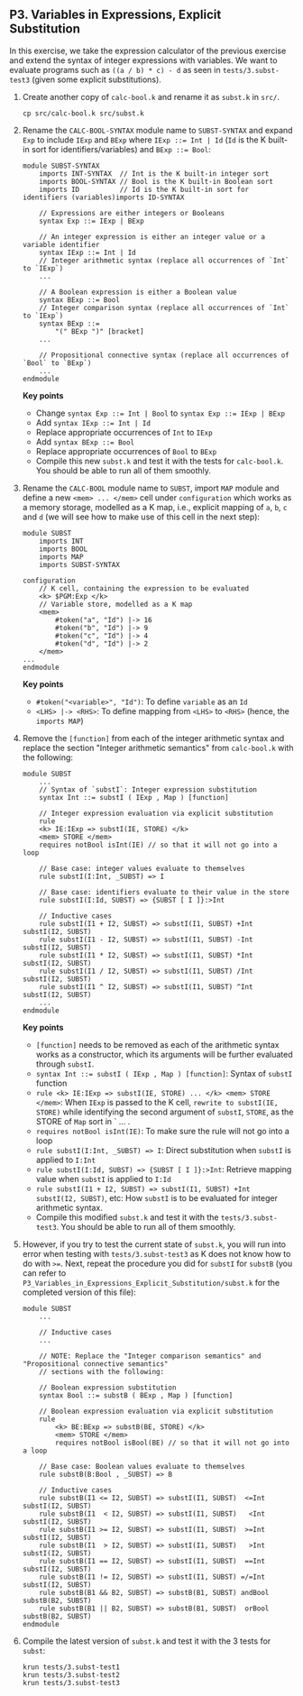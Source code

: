 ## P3. Variables in Expressions, Explicit Substitution

In this exercise, we take the expression calculator of the previous exercise and 
extend the syntax of integer expressions with variables. We want to evaluate programs 
such as `((a / b) * c) - d` as seen in `tests/3.subst-test3` (given some explicit substitutions).

1. Create another copy of `calc-bool.k` and rename it as `subst.k` in `src/`.
    ```shell
    cp src/calc-bool.k src/subst.k
    ```

2. Rename the `CALC-BOOL-SYNTAX` module name to `SUBST-SYNTAX` and expand `Exp` to include `IExp` and `BExp`
where `IExp ::= Int | Id` (`Id` is the K built-in sort for identifiers/variables) and `BExp ::= Bool`:
    ```k
    module SUBST-SYNTAX
        imports INT-SYNTAX  // Int is the K built-in integer sort
        imports BOOL-SYNTAX // Bool is the K built-in Boolean sort
        imports ID          // Id is the K built-in sort for identifiers (variables)imports ID-SYNTAX

        // Expressions are either integers or Booleans
        syntax Exp ::= IExp | BExp

        // An integer expression is either an integer value or a variable identifier
        syntax IExp ::= Int | Id 
        // Integer arithmetic syntax (replace all occurrences of `Int` to `IExp`)
        ...

        // A Boolean expression is either a Boolean value
        syntax BExp ::= Bool
        // Integer comparison syntax (replace all occurrences of `Int` to `IExp`)
        syntax BExp ::= 
            "(" BExp ")" [bracket]
        ...

        // Propositional connective syntax (replace all occurrences of `Bool` to `BExp`)
        ...
    endmodule
    ```

    **Key points**
    - Change `syntax Exp ::= Int | Bool` to `syntax Exp ::= IExp | BExp`
    - Add `syntax IExp ::= Int | Id`
    - Replace appropriate occurrences of `Int` to `IExp`
    - Add `syntax BExp ::= Bool`
    - Replace appropriate occurrences of `Bool` to `BExp`
    - Compile this new `subst.k` and test it with the tests for `calc-bool.k`. 
    You should be able to run all of them smoothly.


3. Rename the `CALC-BOOL` module name to `SUBST`, import `MAP` module and define a new `<mem> ... </mem>` cell under `configuration` 
which works as a memory storage, modelled as a K map, i.e., explicit mapping of `a`, `b`, `c` and `d` 
(we will see how to make use of this cell in the next step):
    ```k
    module SUBST
        imports INT
        imports BOOL
        imports MAP
        imports SUBST-SYNTAX 

    configuration
        // K cell, containing the expression to be evaluated
        <k> $PGM:Exp </k>
        // Variable store, modelled as a K map
        <mem> 
            #token("a", "Id") |-> 16
            #token("b", "Id") |-> 9
            #token("c", "Id") |-> 4
            #token("d", "Id") |-> 2
        </mem>
    ...
    endmodule
    ```

    **Key points**
    - `#token("<variable>", "Id")`: To define `variable` as an `Id`
    - `<LHS> |-> <RHS>`: To define mapping from `<LHS>` to `<RHS>` (hence, the `imports MAP`)


4. Remove the `[function]` from each of the integer arithmetic syntax and 
replace the section "Integer arithmetic semantics" from `calc-bool.k` with the following:
    ```k
    module SUBST
        ...
        // Syntax of `substI`: Integer expression substitution 
        syntax Int ::= substI ( IExp , Map ) [function]

        // Integer expression evaluation via explicit substitution 
        rule 
        <k> IE:IExp => substI(IE, STORE) </k>
        <mem> STORE </mem>
        requires notBool isInt(IE) // so that it will not go into a loop
    
        // Base case: integer values evaluate to themselves
        rule substI(I:Int, _SUBST) => I

        // Base case: identifiers evaluate to their value in the store
        rule substI(I:Id, SUBST) => {SUBST [ I ]}:>Int

        // Inductive cases 
        rule substI(I1 + I2, SUBST) => substI(I1, SUBST) +Int substI(I2, SUBST)
        rule substI(I1 - I2, SUBST) => substI(I1, SUBST) -Int substI(I2, SUBST)
        rule substI(I1 * I2, SUBST) => substI(I1, SUBST) *Int substI(I2, SUBST)
        rule substI(I1 / I2, SUBST) => substI(I1, SUBST) /Int substI(I2, SUBST)
        rule substI(I1 ^ I2, SUBST) => substI(I1, SUBST) ^Int substI(I2, SUBST)
        ...
    endmodule
    ```

    **Key points**

    - `[function]` needs to be removed as each of the arithmetic syntax works as a constructor, 
    which its arguments will be further evaluated through `substI`.
    - `syntax Int ::= substI ( IExp , Map ) [function]`: Syntax of `substI` function
    - `rule <k> IE:IExp => substI(IE, STORE) ... </k> <mem> STORE </mem>`: 
    When `IExp` is passed to the K cell, `rewrite to substI(IE, STORE)` while identifying the second argument 
    of `substI`, `STORE`, as the STORE of `Map` sort in `<mem> ... </mem>.
    - `requires notBool isInt(IE)`: To make sure the rule will not go into a loop
    - `rule substI(I:Int, _SUBST) => I`: Direct substitution when `substI` is applied to `I:Int`
    - `rule substI(I:Id, SUBST) => {SUBST [ I ]}:>Int`: Retrieve mapping value when `substI` is applied to `I:Id`
    - `rule substI(I1 + I2, SUBST) => substI(I1, SUBST) +Int substI(I2, SUBST)`, etc:
        How `substI` is to be evaluated for integer arithmetic syntax.
    - Compile this modified `subst.k` and test it with the `tests/3.subst-test3`. 
    You should be able to run all of them smoothly.


5. However, if you try to test the current state of `subst.k`, you will run into error when testing with `tests/3.subst-test3` 
as K does not know how to do with `>=`. Next, repeat the procedure you did for `substI` for `substB` 
(you can refer to `P3_Variables_in_Expressions_Explicit_Substitution/subst.k` for the completed version of this file):
    ```k
    module SUBST
        ...

        // Inductive cases
        ...

        // NOTE: Replace the "Integer comparison semantics" and "Propositional connective semantics"
        // sections with the following:

        // Boolean expression substitution
        syntax Bool ::= substB ( BExp , Map ) [function]

        // Boolean expression evaluation via explicit substitution 
        rule 
            <k> BE:BExp => substB(BE, STORE) </k>
            <mem> STORE </mem>
            requires notBool isBool(BE) // so that it will not go into a loop

        // Base case: Boolean values evaluate to themselves
        rule substB(B:Bool , _SUBST) => B

        // Inductive cases 
        rule substB(I1 <= I2, SUBST) => substI(I1, SUBST)  <=Int substI(I2, SUBST)
        rule substB(I1  < I2, SUBST) => substI(I1, SUBST)   <Int substI(I2, SUBST)
        rule substB(I1 >= I2, SUBST) => substI(I1, SUBST)  >=Int substI(I2, SUBST)
        rule substB(I1  > I2, SUBST) => substI(I1, SUBST)   >Int substI(I2, SUBST)
        rule substB(I1 == I2, SUBST) => substI(I1, SUBST)  ==Int substI(I2, SUBST)
        rule substB(I1 != I2, SUBST) => substI(I1, SUBST) =/=Int substI(I2, SUBST)
        rule substB(B1 && B2, SUBST) => substB(B1, SUBST) andBool substB(B2, SUBST)
        rule substB(B1 || B2, SUBST) => substB(B1, SUBST)  orBool substB(B2, SUBST)
    endmodule
    ```


6. Compile the latest version of `subst.k` and test it with the 3 tests for `subst`:
    ```shell
    krun tests/3.subst-test1
    krun tests/3.subst-test2
    krun tests/3.subst-test3
    ```